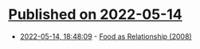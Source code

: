 # [Published on 2022-05-14](index.md)

* [2022-05-14, 18:48:09](https://news.ycombinator.com/item?id=31381048) - [Food as Relationship (2008)](https://www.tandfonline.com/doi/full/10.1080/19320240802243134)
